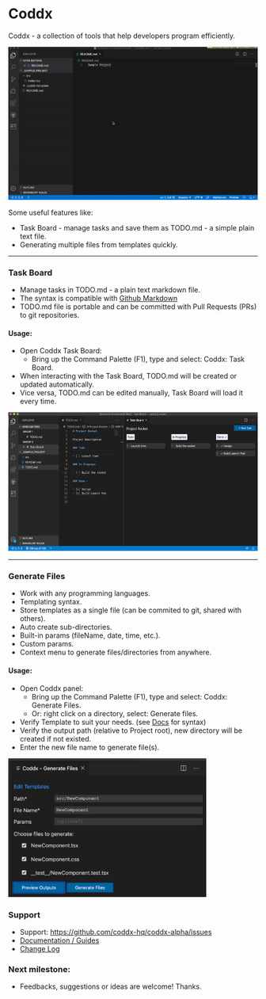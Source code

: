 # Coddx

Coddx - a collection of tools that help developers program efficiently.

<img src="docs/media/coddx-demo.gif" />

Some useful features like:
- Task Board - manage tasks and save them as TODO.md - a simple plain text file.
- Generating multiple files from templates quickly.

<hr />

### Task Board

- Manage tasks in TODO.md - a plain text markdown file.
- The syntax is compatible with [Github Markdown](https://github.github.com/gfm/#task-list-items-extension-)
- TODO.md file is portable and can be committed with Pull Requests (PRs) to git repositories.

#### Usage:
- Open Coddx Task Board:
  - Bring up the Command Palette (F1), type and select: Coddx: Task Board.
- When interacting with the Task Board, TODO.md will be created or updated automatically.
- Vice versa, TODO.md can be edited manually, Task Board will load it every time.

<img src="docs/media/task-board.png" height="280" />

<hr />

### Generate Files

- Work with any programming languages.
- Templating syntax.
- Store templates as a single file (can be commited to git, shared with others).
- Auto create sub-directories.
- Built-in params (fileName, date, time, etc.).
- Custom params.
- Context menu to generate files/directories from anywhere.

#### Usage:

- Open Coddx panel:
  - Bring up the Command Palette (F1), type and select: Coddx: Generate Files.
  - Or: right click on a directory, select: Generate files.
- Verify Template to suit your needs. (see <a href="https://github.com/coddx-hq/coddx-alpha/blob/master/docs/documentation.md">Docs</a> for syntax)
- Verify the output path (relative to Project root), new directory will be created if not existed.
- Enter the new file name to generate file(s).

<img src="docs/media/panel.png" height="280" />

### Support

- Support: https://github.com/coddx-hq/coddx-alpha/issues
- <a href="https://github.com/coddx-hq/coddx-alpha/blob/master/docs/documentation.md">Documentation / Guides</a>
- <a href="https://github.com/coddx-hq/coddx-alpha/blob/master/CHANGELOG.md">Change Log</a>

### Next milestone:

- Feedbacks, suggestions or ideas are welcome! Thanks.
